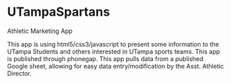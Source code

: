 UTampaSpartans
==============

Athletic Marketing App

This app is using html5/css3/javascript to present some information to the UTampa Students and others interested in UTampa sports teams.
This app is published through phonegap.
This app pulls data from a published Google sheet, allowing for easy data entry/modification by the Asst. Athletic Director.
